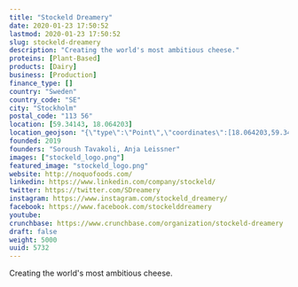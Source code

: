 ```yaml
---
title: "Stockeld Dreamery"
date: 2020-01-23 17:50:52
lastmod: 2020-01-23 17:50:52
slug: stockeld-dreamery
description: "Creating the world's most ambitious cheese."
proteins: [Plant-Based]
products: [Dairy]
business: [Production]
finance_type: []
country: "Sweden"
country_code: "SE"
city: "Stockholm"
postal_code: "113 56"
location: [59.34143, 18.064203]
location_geojson: "{\"type\":\"Point\",\"coordinates\":[18.064203,59.34143]}"
founded: 2019
founders: "Soroush Tavakoli, Anja Leissner"
images: ["stockeld_logo.png"]
featured_image: "stockeld_logo.png"
website: http://noquofoods.com/
linkedin: https://www.linkedin.com/company/stockeld/
twitter: https://twitter.com/SDreamery
instagram: https://www.instagram.com/stockeld_dreamery/
facebook: https://www.facebook.com/stockelddreamery
youtube: 
crunchbase: https://www.crunchbase.com/organization/stockeld-dreamery
draft: false
weight: 5000
uuid: 5732
---
```

Creating the world's most ambitious cheese.
